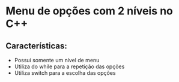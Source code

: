 # Menu de opções com 2 níveis no C++

## Características:<br>
- Possui somente um nível de menu<br>
- Utiliza do while para a repetição das opções<br>
- Utiliza switch para a escolha das opções<br>